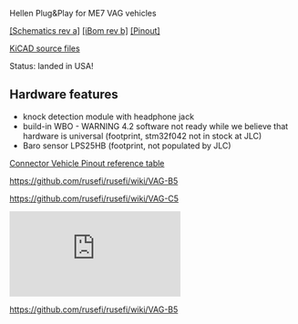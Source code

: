 Hellen Plug&Play for ME7 VAG vehicles

[[Schematics rev a]](https://github.com/rusefi/hellen121vag/raw/main/boards/hellen121vag-a/board/hellen121vag-a-schematic.pdf)
[[iBom rev b]](https://rusefi.com/docs/ibom/hellen121vag-b-ibom.html)
[[Pinout]](https://rusefi.com/docs/pinouts/hellen/hellen121vag/)

[KiCAD source files](https://github.com/rusefi/hellen121vag)

Status: landed in USA!


## Hardware features

* knock detection module with headphone jack
* build-in WBO - WARNING 4.2 software not ready while we believe that hardware is universal (footprint, stm32f042 not in stock at JLC)
* Baro sensor LPS25HB (footprint, not populated by JLC)




[Connector Vehicle Pinout reference table](https://docs.google.com/spreadsheets/d/1H0cZPAJFbpprgSu1Y8BiAYzXbqddvIn-Hhod4QCVQwk)

https://github.com/rusefi/rusefi/wiki/VAG-B5

https://github.com/rusefi/rusefi/wiki/VAG-C5


![x](https://rusefi.com/forum/download/file.php?id=7575)



https://github.com/rusefi/rusefi/wiki/VAG-B5